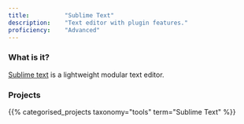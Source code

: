 ```yaml
---
title: 			"Sublime Text"
description: 	"Text editor with plugin features."
proficiency:	"Advanced"
---
```


### What is it?
[Sublime text](https://www.sublimetext.com/) is a lightweight modular text editor.

### Projects
{{% categorised_projects taxonomy="tools" term="Sublime Text" %}}